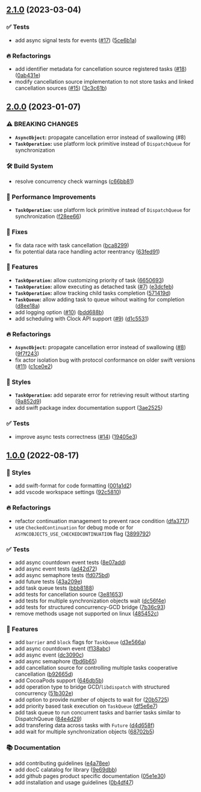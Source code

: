 ## [2.1.0](https://github.com/SwiftyLab/AsyncObjects/compare/v2.0.0...v2.1.0) (2023-03-04)


### ✅ Tests

* add async signal tests for events ([#17](https://github.com/SwiftyLab/AsyncObjects/issues/17)) ([5ce6b1a](https://github.com/SwiftyLab/AsyncObjects/commit/5ce6b1a9f1322ddbbe0ae7852c10798942f5f397))


### 🔥 Refactorings

* add identifier metadata for cancellation source registered tasks ([#18](https://github.com/SwiftyLab/AsyncObjects/issues/18)) ([0ab431e](https://github.com/SwiftyLab/AsyncObjects/commit/0ab431e460463396761eb417f785922a04fe4680))
* modify cancellation source implementation to not store tasks and linked cancellation sources ([#15](https://github.com/SwiftyLab/AsyncObjects/issues/15)) ([3c3c61b](https://github.com/SwiftyLab/AsyncObjects/commit/3c3c61b4740f728bf3a3c53a387972fd09022498))

## [2.0.0](https://github.com/SwiftyLab/AsyncObjects/compare/v1.0.0...v2.0.0) (2023-01-07)


### ⚠ BREAKING CHANGES

* **`AsyncObject`:** propagate cancellation error instead of swallowing (#8)
* **`TaskOperation`:** use platform lock primitive instead of `DispatchQueue` for synchronization

### 🛠 Build System

* resolve concurrency check warnings ([c66bb81](https://github.com/SwiftyLab/AsyncObjects/commit/c66bb81b9d38faef7b88f1cbd11e26f2db53929e))


### 🐎 Performance Improvements

* **`TaskOperation`:** use platform lock primitive instead of `DispatchQueue` for synchronization ([f28ee66](https://github.com/SwiftyLab/AsyncObjects/commit/f28ee669d1685468f00eac9164f2bbc9158e7718))


### 🐛 Fixes

* fix data race with task cancellation ([bca8299](https://github.com/SwiftyLab/AsyncObjects/commit/bca8299ec67a9af96805af2e55a18f9a69dd9275))
* fix potential data race handling actor reentrancy ([63fed91](https://github.com/SwiftyLab/AsyncObjects/commit/63fed91f4da960e73346f1bd4a6b280e9d72fa34))


### 🚀 Features

* **`TaskOperation`:** allow customizing priority of task ([6650693](https://github.com/SwiftyLab/AsyncObjects/commit/6650693730334657ec87c7e35ca53963cf30bf06))
* **`TaskOperation`:** allow executing as detached task ([#7](https://github.com/SwiftyLab/AsyncObjects/issues/7)) ([e3dcfeb](https://github.com/SwiftyLab/AsyncObjects/commit/e3dcfeb8487b3d85fd7d68c7a56a382082125919))
* **`TaskOperation`:** allow tracking child tasks completion ([571419d](https://github.com/SwiftyLab/AsyncObjects/commit/571419d25b6bd89d944612b873e404f8bc31417d))
* **`TaskQueue`:** allow adding task to queue wihout waiting for completion ([d8ee18a](https://github.com/SwiftyLab/AsyncObjects/commit/d8ee18abc5b5abef9af572c267ca0a201602e2a1))
* add logging option ([#10](https://github.com/SwiftyLab/AsyncObjects/issues/10)) ([bdd688b](https://github.com/SwiftyLab/AsyncObjects/commit/bdd688b867e6c65b1060c88e5956e0676d31a610))
* add scheduling with Clock API support ([#9](https://github.com/SwiftyLab/AsyncObjects/issues/9)) ([d1c5531](https://github.com/SwiftyLab/AsyncObjects/commit/d1c55312d32de6e7caf863c685ecbac19f6d2a95))


### 🔥 Refactorings

* **`AsyncObject`:** propagate cancellation error instead of swallowing ([#8](https://github.com/SwiftyLab/AsyncObjects/issues/8)) ([9f7f243](https://github.com/SwiftyLab/AsyncObjects/commit/9f7f243cb0dd7fd64771207ef4ae51d4e9a077d2))
* fix actor isolation bug with protocol conformance on older swift versions ([#11](https://github.com/SwiftyLab/AsyncObjects/issues/11)) ([c1ce0e2](https://github.com/SwiftyLab/AsyncObjects/commit/c1ce0e2f48c20d3149a3d2b84ff25d445109bda4))


### 💄 Styles

* **`TaskOperation`:** add separate error for retrieving result without starting ([9a852d9](https://github.com/SwiftyLab/AsyncObjects/commit/9a852d9ebf57f71383f7c55bdf9b44405a7b2215))
* add swift package index documentation support ([3ae2525](https://github.com/SwiftyLab/AsyncObjects/commit/3ae2525d1e5b28e5a0a6e44ab99eac3a24bdce26))


### ✅ Tests

* improve async tests correctness ([#14](https://github.com/SwiftyLab/AsyncObjects/issues/14)) ([19405e3](https://github.com/SwiftyLab/AsyncObjects/commit/19405e3415726a2f8d18c0195c6412a3a8c83cfa))

## [1.0.0](https://github.com/SwiftyLab/AsyncObjects/compare/fbd6b6537060cbc6dd261b4a0f0b97b64542209d...v1.0.0) (2022-08-17)


### 💄 Styles

* add swift-format for code formatting ([001a1d2](https://github.com/SwiftyLab/AsyncObjects/commit/001a1d209ec8d3376481a82eb8368593863205c6))
* add vscode workspace settings ([92c5810](https://github.com/SwiftyLab/AsyncObjects/commit/92c58104533b1669ac03fbddb39b549e3fb04896))


### 🔥 Refactorings

* refactor continuation management to prevent race condition ([dfa3717](https://github.com/SwiftyLab/AsyncObjects/commit/dfa37179bda741a5fe9a5ae07bcb332b5c3a0394))
* use `CheckedContinuation` for debug mode or for `ASYNCOBJECTS_USE_CHECKEDCONTINUATION` flag ([3899792](https://github.com/SwiftyLab/AsyncObjects/commit/3899792d50f41b1653aeef10ba0177b8b5730188))


### ✅ Tests

* add async countdown event tests ([8e07add](https://github.com/SwiftyLab/AsyncObjects/commit/8e07add1715eabe8a225acc232af2f0688f5fe94))
* add async event tests ([ad42d72](https://github.com/SwiftyLab/AsyncObjects/commit/ad42d7246e8dd1b044f81da1d2353838535b0e2e))
* add async semaphore tests ([fd075bd](https://github.com/SwiftyLab/AsyncObjects/commit/fd075bd737833d97bf06c426c1fbba4e53473a6a))
* add future tests ([43a209e](https://github.com/SwiftyLab/AsyncObjects/commit/43a209e8c4019d68bdba85ca2f1cfe8c2ced5f28))
* add task queue tests ([bbb8188](https://github.com/SwiftyLab/AsyncObjects/commit/bbb8188b57c9868b623438beb75b5dc5d9ef553c))
* add tests for cancellation source ([3e81653](https://github.com/SwiftyLab/AsyncObjects/commit/3e816532fcf0fe5dd2b866f90bea7bd5257a39de))
* add tests for multiple synchronization objects wait ([dc56f4e](https://github.com/SwiftyLab/AsyncObjects/commit/dc56f4e01f2d126c9758505e3e30356b04d38f61))
* add tests for structured concurrency-GCD bridge ([7b36c93](https://github.com/SwiftyLab/AsyncObjects/commit/7b36c93add3d72973ac1b3f88097d27691be3812))
* remove methods usage not supported on linux ([485452c](https://github.com/SwiftyLab/AsyncObjects/commit/485452c5d75de9da7a170a1e32caab06d02e5a7c))


### 🚀 Features

* add `barrier` and `block` flags for `TaskQueue` ([d3e566a](https://github.com/SwiftyLab/AsyncObjects/commit/d3e566a32fe4ad9fc897609dcae84ab799fa65b8))
* add async countdown event ([f138abc](https://github.com/SwiftyLab/AsyncObjects/commit/f138abcafbef3469aa63ed2c5bcf62267f07127b))
* add async event ([dc3090c](https://github.com/SwiftyLab/AsyncObjects/commit/dc3090ce79be709130910ee9962d32dc6ebc7a6b))
* add async semaphore ([fbd6b65](https://github.com/SwiftyLab/AsyncObjects/commit/fbd6b6537060cbc6dd261b4a0f0b97b64542209d))
* add cancellation source for controlling multiple tasks cooperative cancellation ([b92665d](https://github.com/SwiftyLab/AsyncObjects/commit/b92665d8a216ce5b450fe2336f7148e38752a35b))
* add CocoaPods support ([646db5b](https://github.com/SwiftyLab/AsyncObjects/commit/646db5bcfbb1d8d49b6707a20c321540f141c362))
* add operation type to bridge GCD/`libdispatch` with structured concurrency ([51b302e](https://github.com/SwiftyLab/AsyncObjects/commit/51b302e00537e4def872a7888439f47ae2bf5c9a))
* add option to provide number of objects to wait for ([20b5725](https://github.com/SwiftyLab/AsyncObjects/commit/20b5725c6e6f59d79f562d32adcc2dd76688d52d))
* add priority based task execution on `TaskQueue` ([df5e6e7](https://github.com/SwiftyLab/AsyncObjects/commit/df5e6e7ece9c4c775aaac8d5c69338948ce60d66))
* add task queue to run concurrent tasks and barrier tasks similar to DispatchQueue ([84e4d29](https://github.com/SwiftyLab/AsyncObjects/commit/84e4d29370fff9695911b0dee89aa33fa06cce20))
* add transfering data across tasks with `Future` ([d4d658f](https://github.com/SwiftyLab/AsyncObjects/commit/d4d658fa1bd1c9381ab1facd133bc39e3afeff8d))
* add wait for multiple synchronization objects ([68702b5](https://github.com/SwiftyLab/AsyncObjects/commit/68702b5522ec04e329fb839e72d034a50149e9ef))


### 📚 Documentation

* add contributing guidelines ([e4a78ee](https://github.com/SwiftyLab/AsyncObjects/commit/e4a78ee75205d27868edb5d3ad56e8735f84256c))
* add docC calatalog for library ([9e69dbb](https://github.com/SwiftyLab/AsyncObjects/commit/9e69dbb6d6d066ebfe04d920f96154e30a50af96))
* add github pages product specific documentation ([05e1e30](https://github.com/SwiftyLab/AsyncObjects/commit/05e1e30afe744bb69ce0998ddb9eb03859806226))
* add installation and usage guidelines ([0b4df47](https://github.com/SwiftyLab/AsyncObjects/commit/0b4df47b0e023d3553bcb06c7b9175ff3d6a033e))

